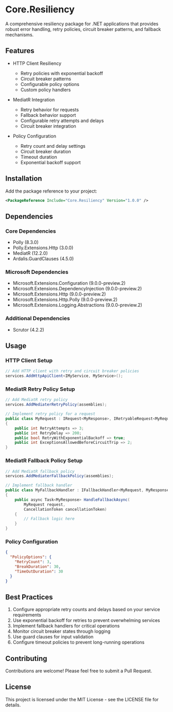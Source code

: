 # Core.Resiliency

A comprehensive resiliency package for .NET applications that provides robust error handling, retry policies, circuit breaker patterns, and fallback mechanisms.

## Features

- HTTP Client Resiliency
  - Retry policies with exponential backoff
  - Circuit breaker patterns
  - Configurable policy options
  - Custom policy handlers

- MediatR Integration
  - Retry behavior for requests
  - Fallback behavior support
  - Configurable retry attempts and delays
  - Circuit breaker integration

- Policy Configuration
  - Retry count and delay settings
  - Circuit breaker duration
  - Timeout duration
  - Exponential backoff support

## Installation

Add the package reference to your project:

```xml
<PackageReference Include="Core.Resiliency" Version="1.0.0" />
```

## Dependencies

### Core Dependencies
- Polly (8.3.0)
- Polly.Extensions.Http (3.0.0)
- MediatR (12.2.0)
- Ardalis.GuardClauses (4.5.0)

### Microsoft Dependencies
- Microsoft.Extensions.Configuration (9.0.0-preview.2)
- Microsoft.Extensions.DependencyInjection (9.0.0-preview.2)
- Microsoft.Extensions.Http (9.0.0-preview.2)
- Microsoft.Extensions.Http.Polly (9.0.0-preview.2)
- Microsoft.Extensions.Logging.Abstractions (9.0.0-preview.2)

### Additional Dependencies
- Scrutor (4.2.2)

## Usage

### HTTP Client Setup

```csharp
// Add HTTP client with retry and circuit breaker policies
services.AddHttpApiClient<IMyService, MyService>();
```

### MediatR Retry Policy Setup

```csharp
// Add MediatR retry policy
services.AddMediaterRetryPolicy(assemblies);

// Implement retry policy for a request
public class MyRequest : IRequest<MyResponse>, IRetryableRequest<MyRequest, MyResponse>
{
    public int RetryAttempts => 3;
    public int RetryDelay => 200;
    public bool RetryWithExponentialBackoff => true;
    public int ExceptionsAllowedBeforeCircuitTrip => 2;
}
```

### MediatR Fallback Policy Setup

```csharp
// Add MediatR fallback policy
services.AddMediaterFallbackPolicy(assemblies);

// Implement fallback handler
public class MyFallbackHandler : IFallbackHandler<MyRequest, MyResponse>
{
    public async Task<MyResponse> HandleFallbackAsync(
        MyRequest request, 
        CancellationToken cancellationToken)
    {
        // Fallback logic here
    }
}
```

### Policy Configuration

```json
{
  "PolicyOptions": {
    "RetryCount": 3,
    "BreakDuration": 30,
    "TimeOutDuration": 30
  }
}
```

## Best Practices

1. Configure appropriate retry counts and delays based on your service requirements
2. Use exponential backoff for retries to prevent overwhelming services
3. Implement fallback handlers for critical operations
4. Monitor circuit breaker states through logging
5. Use guard clauses for input validation
6. Configure timeout policies to prevent long-running operations

## Contributing

Contributions are welcome! Please feel free to submit a Pull Request.

## License

This project is licensed under the MIT License - see the LICENSE file for details. 
